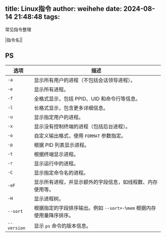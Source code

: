 title: Linux指令
author: weihehe
date: 2024-08-14 21:48:48
tags:
---

常见指令整理
<!--more-->


|指令名||

## PS

| 选项        | 描述                                                             |
|-------------|------------------------------------------------------------------|
| `-a`        | 显示所有用户的进程（不包括会话领导进程）。                           |
| `-e`        | 显示所有进程。                                                     |
| `-f`        | 全格式显示，包括 PPID、UID 和命令行等信息。                         |
| `-l`        | 长格式显示，包含更多详细信息。                                     |
| `-u`        | 显示指定用户的进程。                                                |
| `-x`        | 显示没有控制终端的进程（包括后台进程）。                            |
| `-o`        | 自定义输出格式，使用 `FORMAT` 参数指定。                           |
| `-p`        | 根据 PID 列表显示进程。                                             |
| `-t`        | 根据终端显示进程。                                                 |
| `-r`        | 显示运行中的进程。                                                 |
| `-C`        | 显示指定命令名的进程。                                              |
| `-eF`       | 显示所有进程，并显示额外的字段信息，如线程数、内存使用等。           |
| `-H`        | 显示进程树。                                                       |
| `--sort`    | 根据指定的字段排序输出。例如 `--sort=-%mem` 根据内存使用量降序排序。|
| `--version` | 显示 `ps` 命令的版本信息。                                          |


